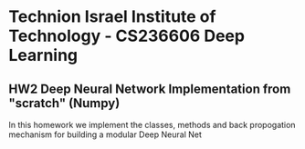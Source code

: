 # Technion Israel Institute of Technology - CS236606 Deep Learning
## HW2 Deep Neural Network Implementation from "scratch" (Numpy)
In this homework we implement the classes, methods and back propogation mechanism for building a modular Deep Neural Net
